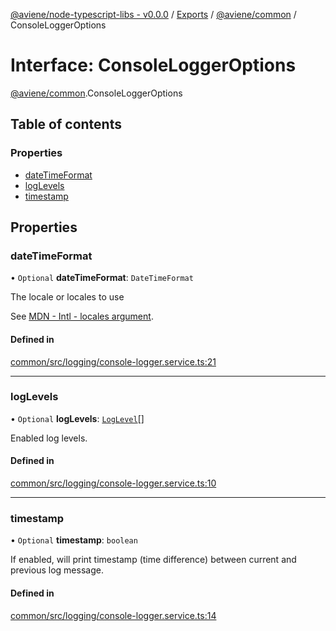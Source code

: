 [@aviene/node-typescript-libs - v0.0.0](../README.md) / [Exports](../modules.md) / [@aviene/common](../modules/aviene_common.md) / ConsoleLoggerOptions

# Interface: ConsoleLoggerOptions

[@aviene/common](../modules/aviene_common.md).ConsoleLoggerOptions

## Table of contents

### Properties

- [dateTimeFormat](aviene_common.ConsoleLoggerOptions.md#datetimeformat)
- [logLevels](aviene_common.ConsoleLoggerOptions.md#loglevels)
- [timestamp](aviene_common.ConsoleLoggerOptions.md#timestamp)

## Properties

### dateTimeFormat

• `Optional` **dateTimeFormat**: `DateTimeFormat`

The locale or locales to use

See [MDN - Intl - locales argument](https://developer.mozilla.org/en-US/docs/Web/JavaScript/Reference/Global_Objects/Intl#locales_argument).

#### Defined in

[common/src/logging/console-logger.service.ts:21](https://github.com/stefan-karlsson/node-typescript-libs/blob/84d65f0fcfff7fd8b567b97b9bf796805b3df1f9/packages/common/src/logging/console-logger.service.ts#L21)

___

### logLevels

• `Optional` **logLevels**: [`LogLevel`](../modules/aviene_common.md#loglevel)[]

Enabled log levels.

#### Defined in

[common/src/logging/console-logger.service.ts:10](https://github.com/stefan-karlsson/node-typescript-libs/blob/84d65f0fcfff7fd8b567b97b9bf796805b3df1f9/packages/common/src/logging/console-logger.service.ts#L10)

___

### timestamp

• `Optional` **timestamp**: `boolean`

If enabled, will print timestamp (time difference) between current and previous log message.

#### Defined in

[common/src/logging/console-logger.service.ts:14](https://github.com/stefan-karlsson/node-typescript-libs/blob/84d65f0fcfff7fd8b567b97b9bf796805b3df1f9/packages/common/src/logging/console-logger.service.ts#L14)
